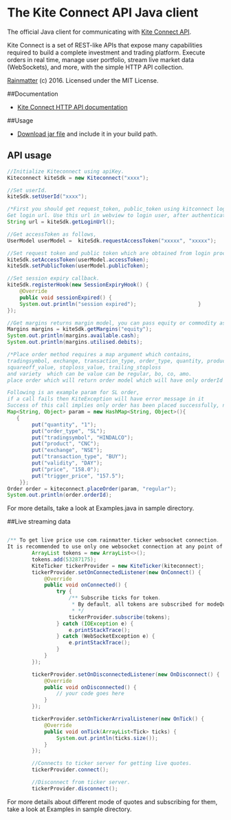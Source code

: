 # The Kite Connect API Java client
The official Java client for communicating with [Kite Connect API](https://kite.trade).

Kite Connect is a set of REST-like APIs that expose many capabilities required to build a complete investment and trading platform. Execute orders in real time, manage user portfolio, stream live market data (WebSockets), and more, with the simple HTTP API collection.

[Rainmatter](http://rainmatter.com) (c) 2016. Licensed under the MIT License.

##Documentation
- [Kite Connect HTTP API documentation](https://kite.trade/docs/connect/v1)

##Usage
- [Download jar file](https://github.com/rainmattertech/kiteconnectjava/raw/master/dist/kiteconnectjava.jar) and include it in your build path.

## API usage
```java
//Initialize Kiteconnect using apiKey.
Kiteconnect kiteSdk = new Kiteconnect("xxxx");

//Set userId.
kiteSdk.setUserId("xxxx");

/*First you should get request_token, public_token using kitconnect login and then use request_token, public_token, api_secret to make any kiteconnect api call.
Get login url. Use this url in webview to login user, after authenticating user you will get requestToken. Use the same to get accessToken. */
String url = kiteSdk.getLoginUrl();

//Get accessToken as follows,
UserModel userModel =  kiteSdk.requestAccessToken("xxxxx", "xxxxx");

//Set request token and public token which are obtained from login process.
kiteSdk.setAccessToken(userModel.accessToken);
kiteSdk.setPublicToken(userModel.publicToken);

//Set session expiry callback.
kiteSdk.registerHook(new SessionExpiryHook() {
    @Override
    public void sessionExpired() {
    System.out.println("session expired");                    }
});

//Get margins returns margin model, you can pass equity or commodity as arguments to get margins of respective segments.
Margins margins = kiteSdk.getMargins("equity");
System.out.println(margins.available.cash);
System.out.println(margins.utilised.debits);

/*Place order method requires a map argument which contains,
tradingsymbol, exchange, transaction_type, order_type, quantity, product, price, trigger_price, disclosed_quantity, validity
squareoff_value, stoploss_value, trailing_stoploss
and variety  which can be value can be regular, bo, co, amo.
place order which will return order model which will have only orderId in the order model.

Following is an example param for SL order,
if a call fails then KiteException will have error message in it
Success of this call implies only order has been placed successfully, not order execution.*/
Map<String, Object> param = new HashMap<String, Object>(){
   {
        put("quantity", "1");
        put("order_type", "SL");
        put("tradingsymbol", "HINDALCO");
        put("product", "CNC");
        put("exchange", "NSE");
        put("transaction_type", "BUY");
        put("validity", "DAY");
        put("price", "158.0");
        put("trigger_price", "157.5");
    }};
Order order = kiteconnect.placeOrder(param, "regular");
System.out.println(order.orderId);
```
For more details, take a look at Examples.java in sample directory.

##Live streaming data
```java

/** To get live price use com.rainmatter.ticker websocket connection. 
It is recommended to use only one websocket connection at any point of time and make sure you stop connection, once user goes out of app.*/
        ArrayList tokens = new ArrayList<>();
        tokens.add(53287175);
        KiteTicker tickerProvider = new KiteTicker(kiteconnect);
        tickerProvider.setOnConnectedListener(new OnConnect() {
            @Override
            public void onConnected() {
                try {
                    /** Subscribe ticks for token.
                     * By default, all tokens are subscribed for modeQuote.
                     * */
                    tickerProvider.subscribe(tokens);
                } catch (IOException e) {
                    e.printStackTrace();
                } catch (WebSocketException e) {
                    e.printStackTrace();
                }
            }
        });

        tickerProvider.setOnDisconnectedListener(new OnDisconnect() {
            @Override
            public void onDisconnected() {
                // your code goes here
            }
        });

        tickerProvider.setOnTickerArrivalListener(new OnTick() {
            @Override
            public void onTick(ArrayList<Tick> ticks) {
                System.out.println(ticks.size());
            }
        });

        //Connects to ticker server for getting live quotes.
        tickerProvider.connect();

        //Disconnect from ticker server.
        tickerProvider.disconnect();

```
For more details about different mode of quotes and subscribing for them, take a look at Examples in sample directory.